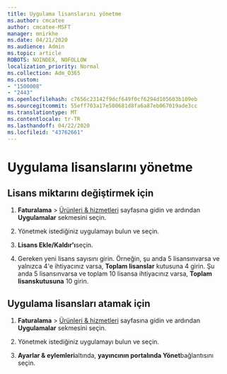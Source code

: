 ```yaml
---
title: Uygulama lisanslarını yönetme
ms.author: cmcatee
author: cmcatee-MSFT
manager: mnirkhe
ms.date: 04/21/2020
ms.audience: Admin
ms.topic: article
ROBOTS: NOINDEX, NOFOLLOW
localization_priority: Normal
ms.collection: Adm_O365
ms.custom:
- "1500008"
- "2443"
ms.openlocfilehash: c7656c23142f9dcf649f0cf6294d105603b109eb
ms.sourcegitcommit: 55eff703a17e500681d8fa6a87eb067019ade3cc
ms.translationtype: MT
ms.contentlocale: tr-TR
ms.lasthandoff: 04/22/2020
ms.locfileid: "43762661"
---
```

# <a name="manage-app-licenses"></a>Uygulama lisanslarını yönetme

## <a name="to-change-license-quantity"></a>Lisans miktarını değiştirmek için

1. **Faturalama** > [Ürünleri & hizmetleri](https://go.microsoft.com/fwlink/p/?linkid=842054) sayfasına gidin ve ardından **Uygulamalar** sekmesini seçin.

2. Yönetmek istediğiniz uygulamayı bulun ve seçin.  

3. **Lisans Ekle/Kaldır'ı**seçin.

4. Gereken yeni lisans sayısını girin. Örneğin, şu anda 5 lisansınvarsa ve yalnızca 4'e ihtiyacınız varsa, **Toplam lisanslar** kutusuna 4 girin. Şu anda 5 lisansınvarsa ve toplam 10 lisansa ihtiyacınız varsa, **Toplam lisanskutusuna** 10 girin.

## <a name="to-assign-app-licenses"></a>Uygulama lisansları atamak için

1. **Faturalama** > [Ürünleri & hizmetleri](https://go.microsoft.com/fwlink/p/?linkid=842054) sayfasına gidin ve ardından **Uygulamalar** sekmesini seçin.

2. Yönetmek istediğiniz uygulamayı bulun ve seçin.  

3. **Ayarlar & eylemleri**altında, **yayıncının portalında Yönet**bağlantısını seçin.